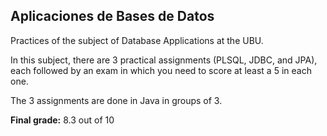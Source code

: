 <h2>Aplicaciones de Bases de Datos</h2>

<p>Practices of the subject of Database Applications at the UBU.</p>

<p>In this subject, there are 3 practical assignments (PLSQL, JDBC, and JPA), each followed by an exam in which you need to score at least a 5 in each one.</p>

<p>The 3 assignments are done in Java in groups of 3.</p>

<p><strong>Final grade:</strong> 8.3 out of 10</p>
